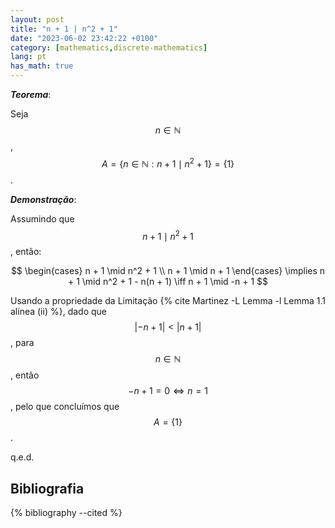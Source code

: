 ```yaml
---
layout: post
title: "n + 1 | n^2 + 1"
date: "2023-06-02 23:42:22 +0100"
category: [mathematics,discrete-mathematics]
lang: pt
has_math: true
---
```


***Teorema***:

Seja $$n \in \mathbb{N}$$, $$A = \{n \in \mathbb{N}: n + 1 \mid n^2 + 1\} = \{1\}$$.

***Demonstração***:

Assumindo que $$n + 1 \mid n^2 + 1$$, então:

$$
\begin{cases}
  n + 1 \mid n^2 + 1 \\
  n + 1 \mid n + 1
\end{cases}
\implies n + 1 \mid n^2 + 1 - n(n + 1)
\iff n + 1 \mid -n + 1
$$

Usando a propriedade da Limitação
{% cite Martinez -L Lemma -l Lemma 1.1 alínea (ii) %},
dado que $$| -n + 1 | < | n + 1|$$, para $$n \in \mathbb{N}$$, então
$$-n + 1 = 0 \iff n = 1$$, pelo que concluímos que $$A = \{ 1 \}$$.

q.e.d.

## Bibliografia

{% bibliography --cited %}
